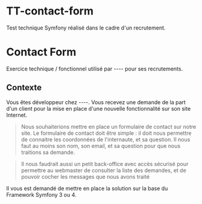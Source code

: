 # TT-contact-form
Test technique Symfony réalisé dans le cadre d'un recrutement.


# Contact Form

Exercice technique / fonctionnel utilisé par ---- pour ses recrutements.


## Contexte

Vous êtes développeur chez ----. Vous recevez une demande de la part d'un client pour la mise en place d'une nouvelle fonctionnalité sur son site Internet.


> Nous souhaiterions mettre en place un formulaire de contact sur notre site.
> Le formulaire de contact doit être simple : il doit nous permettre de connaitre les coordonnées de l'internaute, et sa question.
> Il nous faut au moins son nom, son email, et sa question pour que nous traitions sa demande.

> Il nous faudrait aussi un petit back-office avec accès sécurisé pour permettre au webmaster de consulter la liste des demandes, et de pouvoir cocher les messages que nous avons traité

Il vous est demandé de mettre en place la solution sur la base du Framework Symfony 3 ou 4.
